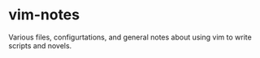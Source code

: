 # vim-notes

Various files, configurtations, and general notes about using vim to write scripts and novels. 
